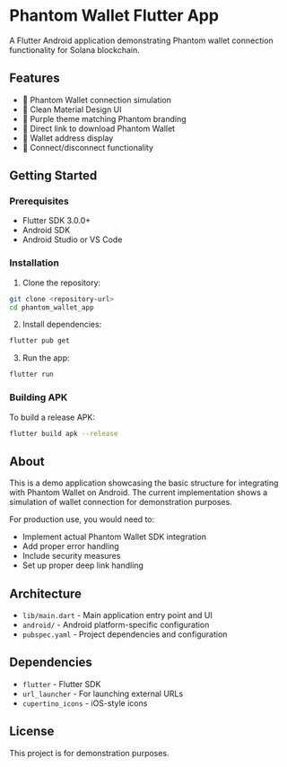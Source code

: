# Phantom Wallet Flutter App

A Flutter Android application demonstrating Phantom wallet connection functionality for Solana blockchain.

## Features

- 🔗 Phantom Wallet connection simulation
- 📱 Clean Material Design UI
- 🎨 Purple theme matching Phantom branding
- 🔗 Direct link to download Phantom Wallet
- 💼 Wallet address display
- 🔄 Connect/disconnect functionality

## Getting Started

### Prerequisites

- Flutter SDK 3.0.0+
- Android SDK
- Android Studio or VS Code

### Installation

1. Clone the repository:
```bash
git clone <repository-url>
cd phantom_wallet_app
```

2. Install dependencies:
```bash
flutter pub get
```

3. Run the app:
```bash
flutter run
```

### Building APK

To build a release APK:
```bash
flutter build apk --release
```

## About

This is a demo application showcasing the basic structure for integrating with Phantom Wallet on Android. The current implementation shows a simulation of wallet connection for demonstration purposes.

For production use, you would need to:
- Implement actual Phantom Wallet SDK integration
- Add proper error handling
- Include security measures
- Set up proper deep link handling

## Architecture

- `lib/main.dart` - Main application entry point and UI
- `android/` - Android platform-specific configuration
- `pubspec.yaml` - Project dependencies and configuration

## Dependencies

- `flutter` - Flutter SDK
- `url_launcher` - For launching external URLs
- `cupertino_icons` - iOS-style icons

## License

This project is for demonstration purposes.